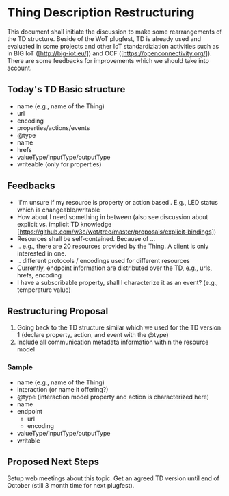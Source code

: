 # Thing Description Restructuring
This document shall initiate the discussion to make some rearrangements of the TD structure. Beside of the WoT plugfest, TD is already used and evaluated in some projects and other IoT standardiziation activities such as in BIG IoT ([http://big-iot.eu/]) and OCF ([https://openconnectivity.org/]). There are some feedbacks for improvements which we should take into account.

## Today's TD Basic structure
* name (e.g., name of the Thing)
* url
* encoding
* properties/actions/events
 * @type
 * name
 * hrefs
 * valueType/inputType/outputType
 * writeable (only for properties)


 ## Feedbacks
* 'I'm unsure if my resource is property or action based'. E.g., LED status which is changeable/writable
* How about I need something in between (also see discussion about explicit vs. implicit TD knowledge [https://github.com/w3c/wot/tree/master/proposals/explicit-bindings])
* Resources shall be self-contained. Because of …
* .. e.g., there are 20 resources provided by the Thing. A client is only interested in one.
* .. different protocols / encodings used for different resources
* Currently, endpoint information are distributed over the TD, e.g., urls, hrefs, encoding
* I have a subscribable property, shall I characterize it as an event? (e.g., temperature value)

##  Restructuring Proposal
1.	Going back to the TD structure similar which we used for the TD version 1 (declare property, action, and event with the @type)
2.	Include all communication metadata information within the resource model

### Sample
* name (e.g., name of the Thing)
* interaction (or name it offering?)
 * @type (interaction model property and action is characterized here)
 * name
 * endpoint
   * url
    * encoding
* valueType/inputType/outputType
* writable

## Proposed Next Steps
Setup web meetings about this topic. Get an agreed TD version until end of October (still 3 month time for next plugfest).
